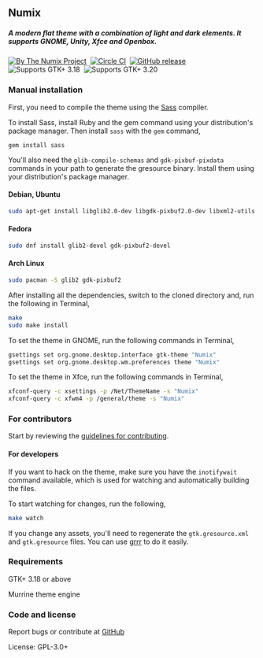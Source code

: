 ## Numix
##### A modern flat theme with a combination of light and dark elements. It supports GNOME, Unity, Xfce and Openbox.
[![By The Numix Project](https://img.shields.io/badge/By-The%20Numix%20Project-red.svg?style=flat-square)](https://numixproject.org/) &nbsp;[![Circle CI](https://img.shields.io/circleci/project/numixproject/numix-gtk-theme/master.svg?circle-token=b14acf911433d315298235b0c2fbf7b2670a92a8&maxAge=2592000&style=flat-square)](https://circleci.com/gh/numixproject/numix-gtk-theme/tree/master) &nbsp;[![GitHub release](https://img.shields.io/github/release/numixproject/numix-gtk-theme.svg?maxAge=3600&style=flat-square)](https://github.com/numixproject/numix-gtk-theme/releases/latest) &nbsp;![Supports GTK+ 3.18](https://img.shields.io/badge/GTK%2B-3.18-blue.svg?style=flat-square) &nbsp;![Supports GTK+ 3.20](https://img.shields.io/badge/GTK%2B-3.20-blue.svg?style=flat-square)

### Manual installation

First, you need to compile the theme using the [Sass](http://sass-lang.com/) compiler.

To install Sass, install Ruby and the gem command using your distribution's package manager. Then install `sass` with the `gem` command,

`gem install sass`

You'll also need the ```glib-compile-schemas``` and  ```gdk-pixbuf-pixdata``` commands in your path to generate the gresource binary. Install them using your distribution's package manager.

#### Debian, Ubuntu

 ```sh
sudo apt-get install libglib2.0-dev libgdk-pixbuf2.0-dev libxml2-utils
```

#### Fedora

```sh
sudo dnf install glib2-devel gdk-pixbuf2-devel
```

#### Arch Linux

```sh
sudo pacman -S glib2 gdk-pixbuf2
```

After installing all the dependencies, switch to the cloned directory and, run the following in Terminal,

```sh
make
sudo make install
```

To set the theme in GNOME, run the following commands in Terminal,

```sh
gsettings set org.gnome.desktop.interface gtk-theme "Numix"
gsettings set org.gnome.desktop.wm.preferences theme "Numix"
```

To set the theme in Xfce, run the following commands in Terminal,

```sh
xfconf-query -c xsettings -p /Net/ThemeName -s "Numix"
xfconf-query -c xfwm4 -p /general/theme -s "Numix"
```

### For contributors
Start by reviewing the [guidelines for contributing](https://github.com/numixproject/numix-gtk-theme/blob/master/.github/CONTRIBUTING.md).

#### For developers
If you want to hack on the theme, make sure you have the `inotifywait` command available, which is used for watching and automatically building the files.

To start watching for changes, run the following,

```sh
make watch
```

If you change any assets, you'll need to regenerate the `gtk.gresource.xml` and `gtk.gresource` files. You can use [grrr](https://github.com/satya164/grrr) to do it easily.

### Requirements

GTK+ 3.18 or above

Murrine theme engine

### Code and license

Report bugs or contribute at [GitHub](https://github.com/numixproject/numix-gtk-theme)

License: GPL-3.0+
